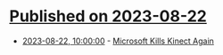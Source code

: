 # [Published on 2023-08-22](index.md)

* [2023-08-22, 10:00:00](https://slashdot.org/story/23/08/22/064203/microsoft-kills-kinect-again?utm_source=rss1.0mainlinkanon&utm_medium=feed) - [Microsoft Kills Kinect Again](https://slashdot.org/story/23/08/22/064203/microsoft-kills-kinect-again?utm_source=rss1.0mainlinkanon&utm_medium=feed)

